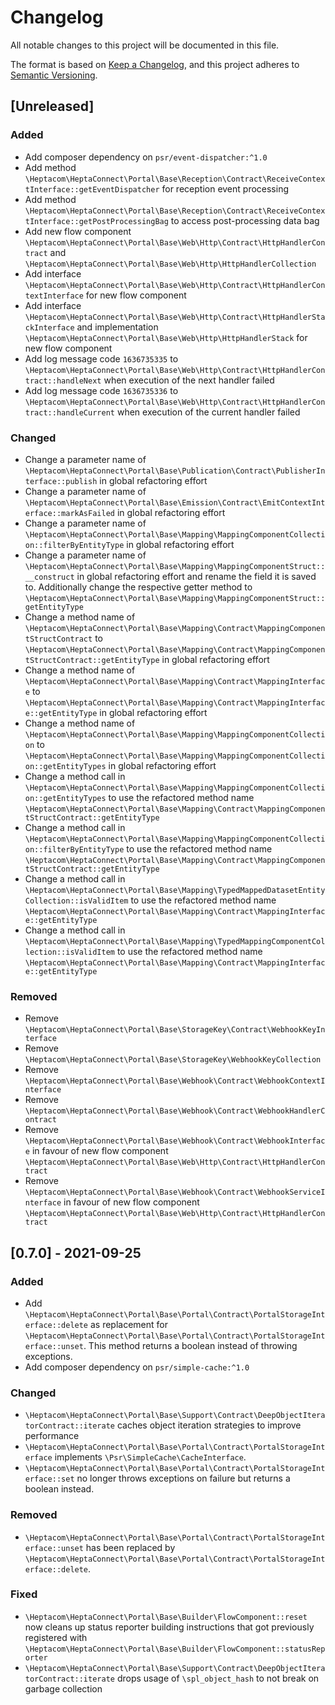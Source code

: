 # Changelog

All notable changes to this project will be documented in this file.

The format is based on [Keep a Changelog](https://keepachangelog.com/en/1.0.0/),
and this project adheres to [Semantic Versioning](https://semver.org/spec/v2.0.0.html).

## [Unreleased]

### Added

- Add composer dependency on `psr/event-dispatcher:^1.0`
- Add method `\Heptacom\HeptaConnect\Portal\Base\Reception\Contract\ReceiveContextInterface::getEventDispatcher` for reception event processing
- Add method `\Heptacom\HeptaConnect\Portal\Base\Reception\Contract\ReceiveContextInterface::getPostProcessingBag` to access post-processing data bag
- Add new flow component `\Heptacom\HeptaConnect\Portal\Base\Web\Http\Contract\HttpHandlerContract` and `\Heptacom\HeptaConnect\Portal\Base\Web\Http\HttpHandlerCollection`
- Add interface `\Heptacom\HeptaConnect\Portal\Base\Web\Http\Contract\HttpHandlerContextInterface` for new flow component
- Add interface `\Heptacom\HeptaConnect\Portal\Base\Web\Http\Contract\HttpHandlerStackInterface` and implementation `\Heptacom\HeptaConnect\Portal\Base\Web\Http\HttpHandlerStack` for new flow component
- Add log message code `1636735335` to `\Heptacom\HeptaConnect\Portal\Base\Web\Http\Contract\HttpHandlerContract::handleNext` when execution of the next handler failed
- Add log message code `1636735336` to `\Heptacom\HeptaConnect\Portal\Base\Web\Http\Contract\HttpHandlerContract::handleCurrent` when execution of the current handler failed

### Changed

- Change a parameter name of `\Heptacom\HeptaConnect\Portal\Base\Publication\Contract\PublisherInterface::publish` in global refactoring effort
- Change a parameter name of `\Heptacom\HeptaConnect\Portal\Base\Emission\Contract\EmitContextInterface::markAsFailed` in global refactoring effort
- Change a parameter name of `\Heptacom\HeptaConnect\Portal\Base\Mapping\MappingComponentCollection::filterByEntityType` in global refactoring effort
- Change a parameter name of `\Heptacom\HeptaConnect\Portal\Base\Mapping\MappingComponentStruct::__construct` in global refactoring effort and rename the field it is saved to. Additionally change the respective getter method to `\Heptacom\HeptaConnect\Portal\Base\Mapping\MappingComponentStruct::getEntityType`
- Change a method name of `\Heptacom\HeptaConnect\Portal\Base\Mapping\Contract\MappingComponentStructContract` to `\Heptacom\HeptaConnect\Portal\Base\Mapping\Contract\MappingComponentStructContract::getEntityType` in global refactoring effort
- Change a method name of `\Heptacom\HeptaConnect\Portal\Base\Mapping\Contract\MappingInterface` to `\Heptacom\HeptaConnect\Portal\Base\Mapping\Contract\MappingInterface::getEntityType` in global refactoring effort
- Change a method name of `\Heptacom\HeptaConnect\Portal\Base\Mapping\MappingComponentCollection` to `\Heptacom\HeptaConnect\Portal\Base\Mapping\MappingComponentCollection::getEntityTypes` in global refactoring effort
- Change a method call in `\Heptacom\HeptaConnect\Portal\Base\Mapping\MappingComponentCollection::getEntityTypes` to use the refactored method name `\Heptacom\HeptaConnect\Portal\Base\Mapping\Contract\MappingComponentStructContract::getEntityType`
- Change a method call in `\Heptacom\HeptaConnect\Portal\Base\Mapping\MappingComponentCollection::filterByEntityType` to use the refactored method name `\Heptacom\HeptaConnect\Portal\Base\Mapping\Contract\MappingComponentStructContract::getEntityType`
- Change a method call in `\Heptacom\HeptaConnect\Portal\Base\Mapping\TypedMappedDatasetEntityCollection::isValidItem` to use the refactored method name `\Heptacom\HeptaConnect\Portal\Base\Mapping\Contract\MappingInterface::getEntityType`
- Change a method call in `\Heptacom\HeptaConnect\Portal\Base\Mapping\TypedMappingComponentCollection::isValidItem` to use the refactored method name `\Heptacom\HeptaConnect\Portal\Base\Mapping\Contract\MappingInterface::getEntityType`

### Removed

- Remove `\Heptacom\HeptaConnect\Portal\Base\StorageKey\Contract\WebhookKeyInterface`
- Remove `\Heptacom\HeptaConnect\Portal\Base\StorageKey\WebhookKeyCollection`
- Remove `\Heptacom\HeptaConnect\Portal\Base\Webhook\Contract\WebhookContextInterface`
- Remove `\Heptacom\HeptaConnect\Portal\Base\Webhook\Contract\WebhookHandlerContract`
- Remove `\Heptacom\HeptaConnect\Portal\Base\Webhook\Contract\WebhookInterface` in favour of new flow component `\Heptacom\HeptaConnect\Portal\Base\Web\Http\Contract\HttpHandlerContract`
- Remove `\Heptacom\HeptaConnect\Portal\Base\Webhook\Contract\WebhookServiceInterface` in favour of new flow component `\Heptacom\HeptaConnect\Portal\Base\Web\Http\Contract\HttpHandlerContract`

## [0.7.0] - 2021-09-25

### Added

- Add `\Heptacom\HeptaConnect\Portal\Base\Portal\Contract\PortalStorageInterface::delete` as replacement for `\Heptacom\HeptaConnect\Portal\Base\Portal\Contract\PortalStorageInterface::unset`. This method returns a boolean instead of throwing exceptions.
- Add composer dependency on `psr/simple-cache:^1.0`

### Changed

- `\Heptacom\HeptaConnect\Portal\Base\Support\Contract\DeepObjectIteratorContract::iterate` caches object iteration strategies to improve performance
- `\Heptacom\HeptaConnect\Portal\Base\Portal\Contract\PortalStorageInterface` implements `\Psr\SimpleCache\CacheInterface`.
- `\Heptacom\HeptaConnect\Portal\Base\Portal\Contract\PortalStorageInterface::set` no longer throws exceptions on failure but returns a boolean instead.

### Removed

- `\Heptacom\HeptaConnect\Portal\Base\Portal\Contract\PortalStorageInterface::unset` has been replaced by `\Heptacom\HeptaConnect\Portal\Base\Portal\Contract\PortalStorageInterface::delete`.

### Fixed

- `\Heptacom\HeptaConnect\Portal\Base\Builder\FlowComponent::reset` now cleans up status reporter building instructions that got previously registered with `\Heptacom\HeptaConnect\Portal\Base\Builder\FlowComponent::statusReporter`
- `\Heptacom\HeptaConnect\Portal\Base\Support\Contract\DeepObjectIteratorContract::iterate` drops usage of `\spl_object_hash` to not break on garbage collection
